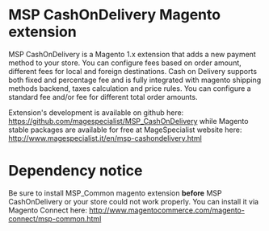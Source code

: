 # MSP CashOnDelivery Magento extension

MSP CashOnDelivery is a Magento 1.x extension that adds a new payment method to your store. 
 You can configure fees based on order amount, different fees for local and foreign destinations.
 Cash on Delivery supports both fixed and percentage fee and is fully integrated with magento shipping methods backend, 
 taxes calculation and price rules.
 You can configure a standard fee and/or fee for different total order amounts.

Extension's development is available on github here:
https://github.com/magespecialist/MSP_CashOnDelivery
while Magento stable packages are available for free at MageSpecialist website here:  
http://www.magespecialist.it/en/msp-cashondelivery.html

# Dependency notice
Be sure to install MSP_Common magento extension **before** MSP CashOnDelivery or your store could not work properly.
You can install it via Magento Connect here: http://www.magentocommerce.com/magento-connect/msp-common.html